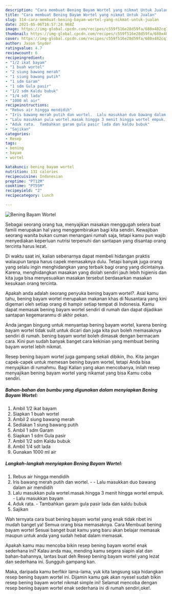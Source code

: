 ```yaml
---
description: "Cara membuat Bening Bayam Wortel yang nikmat Untuk Jualan"
title: "Cara membuat Bening Bayam Wortel yang nikmat Untuk Jualan"
slug: 314-cara-membuat-bening-bayam-wortel-yang-nikmat-untuk-jualan
date: 2021-05-06T16:57:24.968Z
image: https://img-global.cpcdn.com/recipes/c559f516e28d59fa/680x482cq70/bening-bayam-wortel-foto-resep-utama.jpg
thumbnail: https://img-global.cpcdn.com/recipes/c559f516e28d59fa/680x482cq70/bening-bayam-wortel-foto-resep-utama.jpg
cover: https://img-global.cpcdn.com/recipes/c559f516e28d59fa/680x482cq70/bening-bayam-wortel-foto-resep-utama.jpg
author: Jason Snyder
ratingvalue: 4.7
reviewcount: 6
recipeingredient:
- "1/2 ikat bayam"
- "1 buah wortel"
- "2 siung bawang merah"
- "1 siung bawang putih"
- "1 sdm Garam"
- "1 sdm Gula pasir"
- "1/2 sdm Kaldu bubuk"
- "1/4 sdt lada"
- "1000 ml air"
recipeinstructions:
- "Rebus air hingga mendidih"
- "Iris bawang merah putih dan wortel.  Lalu masukkan duo bawang dalam air mendidih"
- "Lalu masukkan pula wortel.masak hingga 3 menit hingga wortel empuk. Lalu masukkan bayam"
- "Aduk rata.  Tambahkan garam gula pasir lada dan kaldu bubuk"
- "Sajikan"
categories:
- Resep
tags:
- bening
- bayam
- wortel

katakunci: bening bayam wortel 
nutrition: 131 calories
recipecuisine: Indonesian
preptime: "PT12M"
cooktime: "PT55M"
recipeyield: "2"
recipecategory: Lunch

---
```



![Bening Bayam Wortel](https://img-global.cpcdn.com/recipes/c559f516e28d59fa/680x482cq70/bening-bayam-wortel-foto-resep-utama.jpg)

Sebagai seorang orang tua, menyajikan masakan menggugah selera buat famili merupakan hal yang menggembirakan bagi kita sendiri. Kewajiban seorang  wanita bukan cuman menangani rumah saja, tetapi kamu pun wajib menyediakan keperluan nutrisi terpenuhi dan santapan yang disantap orang tercinta harus lezat.

Di waktu  saat ini, kalian sebenarnya dapat membeli hidangan praktis walaupun tanpa harus capek memasaknya dulu. Tetapi banyak juga orang yang selalu ingin menghidangkan yang terbaik bagi orang yang dicintainya. Karena, menghidangkan masakan yang diolah sendiri jauh lebih higienis dan kita juga bisa menyesuaikan masakan tersebut berdasarkan masakan kesukaan orang tercinta. 



Apakah anda adalah seorang penyuka bening bayam wortel?. Asal kamu tahu, bening bayam wortel merupakan makanan khas di Nusantara yang kini digemari oleh setiap orang di hampir setiap tempat di Indonesia. Kamu dapat memasak bening bayam wortel sendiri di rumah dan dapat dijadikan santapan kegemaranmu di akhir pekan.

Anda jangan bingung untuk menyantap bening bayam wortel, karena bening bayam wortel tidak sulit untuk dicari dan juga kita pun boleh memasaknya sendiri di rumah. bening bayam wortel boleh dimasak dengan bermacam cara. Kini pun sudah banyak banget cara kekinian yang membuat bening bayam wortel lebih nikmat.

Resep bening bayam wortel juga gampang sekali dibikin, lho. Kita jangan capek-capek untuk memesan bening bayam wortel, tetapi Anda bisa menyajikan di rumahmu. Bagi Kalian yang akan mencobanya, inilah resep menyajikan bening bayam wortel yang nikamat yang bisa Kamu coba sendiri.

<!--inarticleads1-->

##### Bahan-bahan dan bumbu yang digunakan dalam menyiapkan Bening Bayam Wortel:

1. Ambil 1/2 ikat bayam
1. Siapkan 1 buah wortel
1. Ambil 2 siung bawang merah
1. Sediakan 1 siung bawang putih
1. Ambil 1 sdm Garam
1. Siapkan 1 sdm Gula pasir
1. Ambil 1/2 sdm Kaldu bubuk
1. Ambil 1/4 sdt lada
1. Gunakan 1000 ml air




<!--inarticleads2-->

##### Langkah-langkah menyiapkan Bening Bayam Wortel:

1. Rebus air hingga mendidih
1. Iris bawang merah putih dan wortel. -  - Lalu masukkan duo bawang dalam air mendidih
1. Lalu masukkan pula wortel.masak hingga 3 menit hingga wortel empuk. - Lalu masukkan bayam
1. Aduk rata.  - Tambahkan garam gula pasir lada dan kaldu bubuk
1. Sajikan




Wah ternyata cara buat bening bayam wortel yang enak tidak ribet ini mudah banget ya! Semua orang bisa memasaknya. Cara Membuat bening bayam wortel Sesuai banget buat kamu yang baru akan belajar memasak maupun untuk anda yang sudah hebat dalam memasak.

Apakah kamu mau mencoba bikin resep bening bayam wortel enak sederhana ini? Kalau anda mau, mending kamu segera siapin alat dan bahan-bahannya, lantas buat deh Resep bening bayam wortel yang lezat dan sederhana ini. Sungguh gampang kan. 

Maka, daripada kamu berfikir lama-lama, yuk kita langsung saja hidangkan resep bening bayam wortel ini. Dijamin kamu gak akan nyesel sudah bikin resep bening bayam wortel nikmat simple ini! Selamat mencoba dengan resep bening bayam wortel enak sederhana ini di rumah sendiri,oke!.

